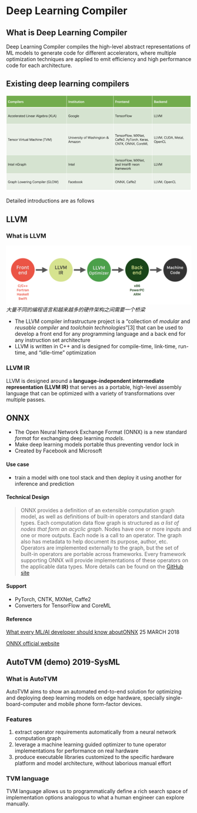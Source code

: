 # Deep Learning Compiler
## What is Deep Learning Compiler

Deep Learning Compiler compiles the high-level abstract representations of ML models to generate code for different accelerators, where multiple optimization techniques are applied to emit efficiency and high performance code for each architecture.

## Existing deep learning compilers

![image-20190718123041800](assets/image-20190718123041800.png)

Detailed introductions are as follows

## LLVM

### What is LLVM

![image-20190718123052828](assets/image-20190718123052828.png)
*大量不同的编程语言和越来越多的硬件架构之间需要一个桥梁*

* The LLVM compiler infrastructure project is a “collection of *modular* and *reusable compiler* and *toolchain technologies*”[3] that can be used to develop a front end for any programming language and a back end for any instruction set architecture
* LLVM is written in C++ and is designed for compile-time, link-time, run-time, and “idle-time” optimization

### LLVM IR

LLVM is designed around a **language-independent intermediate representation (LLVM IR)** that serves as a portable, high-level assembly language that can be optimized with a variety of transformations over multiple passes.



## ONNX

* The Open Neural Network Exchange Format (ONNX) is a new standard *format* for exchanging deep learning *models*.
* Make deep learning models portable thus preventing vendor lock in
* Created by Facebook and Microsoft

#### Use case

* train a model with one tool stack and then deploy it using another for  inference and prediction

#### Technical Design

> ONNX provides a definition of an extensible computation graph model, as well as definitions of built-in operators and standard data types.
> Each computation data flow graph is structured as _a list of nodes that form an acyclic graph_. Nodes have one or more inputs and one or more outputs. Each node is a call to an operator. The graph also has metadata to help document its purpose, author, etc.
> Operators are implemented externally to the graph, but the set of built-in operators are portable across frameworks. Every framework supporting ONNX will provide implementations of these operators on the applicable data types.
> More details can be found on the [GitHub site](https://github.com/onnx/onnx) 

#### Support

* PyTorch, CNTK, MXNet, Caffe2
* Converters for TensorFlow and CoreML

#### Reference

 [What every ML/AI developer should know aboutONNX](https://blog.paperspace.com/what-every-ml-ai-developer-should-know-about-onnx/)  25 MARCH 2018

[ONNX official website](https://onnx.ai/about) 



## AutoTVM (demo) 2019-SysML

### What is AutoTVM

AutoTVM aims to show an automated end-to-end solution for optimizing and deploying deep learning models on edge hardware, specially single-board-computer and mobile phone form-factor devices.

### Features

1. extract operator requirements automatically from a neural network computation graph
2. leverage a machine learning guided optimizer to tune operator implementations for performance on real hardware
3. produce executable libraries customized to the specific hardware platform and model architecture, without laborious manual effort

### TVM language

 TVM language allows us to programmatically define a rich search space of implementation options analogous to what a human engineer can explore manually. 